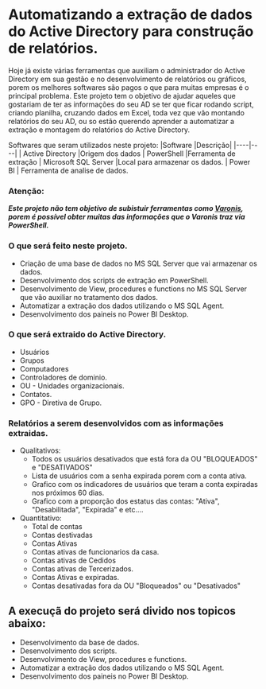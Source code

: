# Automatizando a extração de dados do Active Directory para construção de relatórios.

Hoje já existe várias ferramentas que auxiliam o administrador do Active Directory em sua gestão e no desenvolvimento de relatórios ou gráficos, porem os melhores softwares são pagos o que para muitas empresas é o principal problema. Este projeto tem o objetivo de ajudar aqueles que gostariam de ter as  informações do seu AD se ter que ficar rodando script, criando planilha, cruzando dados em Excel, toda vez que vão montando relatórios do seu AD, ou so estão querendo  aprender a automatizar a extração e montagem do relatórios do Active Directory.


Softwares que seram utilizados neste projeto:
|Software |Descrição|
|----|----|
| Active Directory |Origem dos dados
| PowerShell     |Ferramenta de extração
| Microsoft SQL Server  |Local para armazenar os dados.
| Power BI | Ferramenta de analise de dados.


### Atenção:
<i><b> Este projeto não tem objetivo de subistuir ferramentas como [Varonis](https://www.varonis.com/blog/what-is-active-directory), porem é possível obter muitas das informações que o Varonis traz via PowerShell.</i></b>


### O que será feito neste projeto.
+ Criação de uma base de dados no MS SQL Server que vai armazenar os dados.
+ Desenvolvimento dos scripts de extração em PowerShell.
+ Desenvolvimento de View, procedures e functions no MS SQL Server que vão auxiliar no tratamento dos dados.
+ Automatizar a extração dos dados utilizando o MS SQL Agent.
+ Desenvolvimento dos paineis no Power BI Desktop.

### O que será extraido do Active Directory.
- Usuários
- Grupos
- Computadores
- Controladores de dominio.
- OU - Unidades organizacionais.
- Contatos.
- GPO - Diretiva de Grupo.

### Relatórios a serem desenvolvidos com as informações extraidas.
- Qualitativos:
    - Todos os usuários desativados que está fora da OU "BLOQUEADOS" e "DESATIVADOS"
    - Lista de usuários com a senha expirada porem com a conta ativa.
    - Grafico com os indicadores de usuários que teram a conta expiradas nos próximos 60 dias.
    - Grafico com a proporção dos estatus das contas: "Ativa", "Desabilitada", "Expirada" e etc....
- Quantitativo:
    - Total de contas
    - Contas destivadas
    - Contas Ativas
    - Contas ativas de funcionarios da casa.
    - Contas ativas de Cedidos
    - Contas ativas de Tercerizados.
    - Contas Ativas e expiradas.
    - Contas desativadas fora da OU "Bloqueados" ou "Desativados"  


## A execuçã do projeto será divido nos topicos abaixo:

+ Desenvolvimento da base de dados.
+ Desenvolvimento dos scripts.
+ Desenvolvimento de View, procedures e functions.
+ Automatizar a extração dos dados utilizando o MS SQL Agent.
+ Desenvolvimento dos paineis no Power BI Desktop.